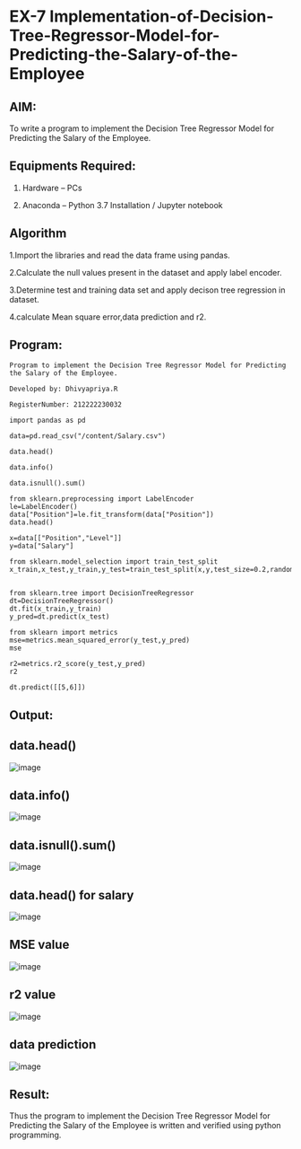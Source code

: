 # EX-7 Implementation-of-Decision-Tree-Regressor-Model-for-Predicting-the-Salary-of-the-Employee

## AIM:

To write a program to implement the Decision Tree Regressor Model for Predicting the Salary of the Employee.

## Equipments Required:

1. Hardware – PCs

2. Anaconda – Python 3.7 Installation / Jupyter notebook

## Algorithm

1.Import the libraries and read the data frame using pandas.

2.Calculate the null values present in the dataset and apply label encoder.

3.Determine test and training data set and apply decison tree regression in dataset.

4.calculate Mean square error,data prediction and r2.

## Program:
```
Program to implement the Decision Tree Regressor Model for Predicting the Salary of the Employee.

Developed by: Dhivyapriya.R

RegisterNumber: 212222230032
```
```
import pandas as pd

data=pd.read_csv("/content/Salary.csv")

data.head()

data.info()

data.isnull().sum()

from sklearn.preprocessing import LabelEncoder
le=LabelEncoder()
data["Position"]=le.fit_transform(data["Position"])
data.head()

x=data[["Position","Level"]]
y=data["Salary"]

from sklearn.model_selection import train_test_split
x_train,x_test,y_train,y_test=train_test_split(x,y,test_size=0.2,random_state=2)


from sklearn.tree import DecisionTreeRegressor
dt=DecisionTreeRegressor()
dt.fit(x_train,y_train)
y_pred=dt.predict(x_test)

from sklearn import metrics
mse=metrics.mean_squared_error(y_test,y_pred)
mse

r2=metrics.r2_score(y_test,y_pred)
r2

dt.predict([[5,6]])
```
## Output:

## data.head()

![image](https://github.com/dhivyapriyar/Implementation-of-Decision-Tree-Regressor-Model-for-Predicting-the-Salary-of-the-Employee/assets/119477552/9de68853-73f5-4671-a10d-f7d05f527498)

## data.info()

![image](https://github.com/dhivyapriyar/Implementation-of-Decision-Tree-Regressor-Model-for-Predicting-the-Salary-of-the-Employee/assets/119477552/d8dd3ab2-f7f1-460c-a30d-c0cd9c36e4df)

## data.isnull().sum()

![image](https://github.com/dhivyapriyar/Implementation-of-Decision-Tree-Regressor-Model-for-Predicting-the-Salary-of-the-Employee/assets/119477552/27af1069-5ca2-4722-92aa-ee8a0dec383d)

## data.head() for salary

![image](https://github.com/dhivyapriyar/Implementation-of-Decision-Tree-Regressor-Model-for-Predicting-the-Salary-of-the-Employee/assets/119477552/71357372-eb5b-47d3-a959-90cf9315f771)

## MSE value

![image](https://github.com/dhivyapriyar/Implementation-of-Decision-Tree-Regressor-Model-for-Predicting-the-Salary-of-the-Employee/assets/119477552/e5c2df6a-28fa-4ec0-a96a-296503d8a4d6)

## r2 value

![image](https://github.com/dhivyapriyar/Implementation-of-Decision-Tree-Regressor-Model-for-Predicting-the-Salary-of-the-Employee/assets/119477552/d5d5797d-6770-484c-9cf4-2e67c1e8966e)

## data prediction

![image](https://github.com/dhivyapriyar/Implementation-of-Decision-Tree-Regressor-Model-for-Predicting-the-Salary-of-the-Employee/assets/119477552/6faf4bb5-3454-4e2d-95a6-3131770d7041)

## Result:

Thus the program to implement the Decision Tree Regressor Model for Predicting the Salary of the Employee is written and verified using python programming.
